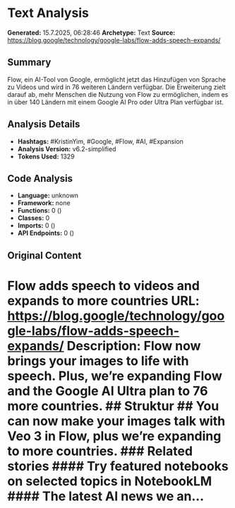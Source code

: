 # Text Analysis

**Generated:** 15.7.2025, 06:28:46
**Archetype:** Text
**Source:** https://blog.google/technology/google-labs/flow-adds-speech-expands/

## Summary
Flow, ein AI-Tool von Google, ermöglicht jetzt das Hinzufügen von Sprache zu Videos und wird in 76 weiteren Ländern verfügbar. Die Erweiterung zielt darauf ab, mehr Menschen die Nutzung von Flow zu ermöglichen, indem es in über 140 Ländern mit einem Google AI Pro oder Ultra Plan verfügbar ist.

## Analysis Details
- **Hashtags:** #KristinYim, #Google, #Flow, #AI, #Expansion
- **Analysis Version:** v6.2-simplified
- **Tokens Used:** 1329

## Code Analysis
- **Language:** unknown
- **Framework:** none
- **Functions:** 0 ()
- **Classes:** 0
- **Imports:** 0 ()
- **API Endpoints:** 0 ()

## Original Content
# Flow adds speech to videos and expands to more countries **URL:** https://blog.google/technology/google-labs/flow-adds-speech-expands/ **Description:** Flow now brings your images to life with speech. Plus, we’re expanding Flow and the Google AI Ultra plan to 76 more countries. ## Struktur ## You can now make your images talk with Veo 3 in Flow, plus we’re expanding to more countries. ### Related stories #### Try featured notebooks on selected topics in NotebookLM #### The latest AI news we an...